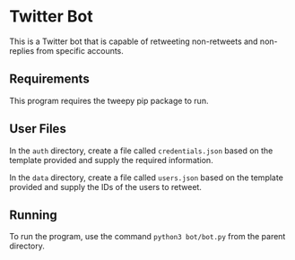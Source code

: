 # Twitter Bot

This is a Twitter bot that is capable of retweeting non-retweets and non-replies from specific accounts.

## Requirements

This program requires the tweepy pip package to run.

## User Files

In the `auth` directory, create a file called `credentials.json` based on the template provided and supply the required information.

In the `data` directory, create a file called `users.json` based on the template provided and supply the IDs of the users to retweet.

## Running

To run the program, use the command `python3 bot/bot.py` from the parent directory.